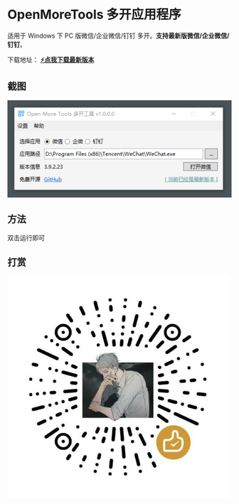 ﻿# OpenMoreTools 多开应用程序

适用于 Windows 下 PC 版微信/企业微信/钉钉 多开。**支持最新版微信/企业微信/钉钉**。

下载地址：
**[⚡️点我下载最新版本](https://github.com/AvengersWeChat/OpenMoreTools/releases/download/v1.0.0/OpenMoreTools.exe)** 

## 截图

![Screenshot](https://raw.githubusercontent.com/AvengersWeChat/OpenMoreTools/main/Assets/Png/screenshot.png)


## 方法

双击运行即可

## 打赏

![Reward](https://raw.githubusercontent.com/AvengersWeChat/OpenMoreTools/main/Assets/Png/reward.png)